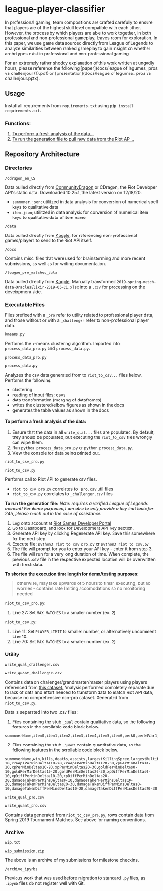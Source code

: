 # league-player-classifier

In professional gaming, team compositions are crafted carefully to ensure that players are of the highest skill level compatible with each other. However, the process by which players are able to work together, in both professional and non-professional gameplay, leaves room for exploration. In this paper, we use game data sourced directly from League of Legends to analyze similarities between ranked gameplay to gain insight on whether archetypes exist in professional and non-professional gaming.

For an extremely rather shoddy explanation of this work written at ungodly hours, please reference the following [paper](docs/league of legumes_  pros vs challenjour (1).pdf) or [presentation](docs/league of legumes_  pros vs challenjour.pptx). 

## Usage

Install all requirements from `requirements.txt` using `pip install requirements.txt`. 

### Functions: 

1. [To perform a fresh analysis of the data...](#fresh-analysis)
2. [To run the generation file to pull new data from the Riot API...](#new-data)


## Repository Architecture

### **Directories**  

```
/cdragon_en_US
```
Data pulled directly from [CommunityDragon](https://www.communitydragon.org/) or CDragon, the Riot Developer API's static data. Downloaded 10.25.1, the latest version on 12/18/20. 

- `summoner.json`; utilitzed in data analysis for conversion of numerical spell keys to qualitative data
- `item.json`; utilitzed in data analysis for conversion of numerical item keys to qualitative data of item name

```
/data
```
Data pulled directly from [Kaggle](https://www.kaggle.com/gyejr95/league-of-legendslol-ranked-games-2020-ver1), for referencing non-professional games/players to send to the Riot API itself. 

```
/docs
```
Contains misc. files that were used for brainstorming and more recent submissions, as well as for writing documentation.

```
/league_pro_matches_data
```
Data pulled directly from [Kaggle](https://www.kaggle.com/huitongkou/league-of-legends-pro-matches-data). Manually transformed `2019-spring-match-data-OraclesElixir-2019-05-21.xlsx` into a `.csv` for processing on the development side. 

### **Executable Files**

Files prefixed with a `_pro` refer to utility related to professional player data, and those without or with a `_challenger` refer to non-professional player data.
```
kmeans.py
```
Performs the k-means clustering algorithm. Imported into `process_data_pro.py` and `process_data.py`.


```
process_data_pro.py
```
```
process_data.py
```
Analyzes the csv data generated from to `riot_to_csv...` files below. Performs the following:
 
- clustering
- reading of input files; csvs
- data transformation (merging of dataframes)
- writes the clustered/elbow figures as shown in the docs
- generates the table values as shown in the docs

#### To perform a fresh analysis of the data: <a name="fresh-analysis"></a>

1. Ensure that the data in all `write_qual...` files are populated. By default, they should be populated, but executing the `riot_to_csv` files wrongly can wipe them. 
2. Run `python process_data_pro.py` or `python process_data.py`.
3. View the console for data being printed out.

```
riot_to_csv_pro.py
```
```
riot_to_csv.py
```
Performs call to Riot API to generate csv files. 

- `riot_to_csv_pro.py` correlates to `_pro.csv` util files
- `riot_to_csv.py` correlates to `_challenger.csv` files

**To run the generation file:** <a name="new-data"></a>
*Note: requires a verified League of Legends account! For demo purposes, I am able to only provide a key that lasts for 24h, please reach out in the case of assistance.*

1. Log onto account at [Riot Games Developer Portal](https://developer.riotgames.com/)
2. Go to Dashboard, and look for Development API Key section. 
3. Generate API key by clicking Regenerate API key. Save this somewhere for the next step. 
4. Execute file: `python3 riot_to_csv_pro.py` or `python3 riot_to_csv.py`
5. The file will prompt for you to enter your API key - enter it from step 3. 
6. The file will run for a very long duration of time. When complete, the previous .csv file in the respective expected location will be overwritten with fresh data. 

**To shorten the execution time length for demo/testing purposes:** 
> otherwise, may take upwards of 5 hours to finish executing, but no worries - contains rate limiting accomodations so no monitoring needed

`riot_to_csv_pro.py`: 

1. Line 27: Set `MAX_MATCHES` to a smaller number (ex. 2) 

`riot_to_csv.py`: 

1. Line 11: Set `PLAYER_LIMIT` to smaller number, or alternatively uncomment Line 10. 
2. Line 70: Set `MAX_MATCHES` to a smaller number (ex. 2)


### **Utility**

```
write_qual_challenger.csv
```
```
write_quant_challenger.csv
```
Contains data on challenger/grandmaster/master players using players referenced from [this dataset.](https://www.kaggle.com/gyejr95/league-of-legendslol-ranked-games-2020-ver1) Analysis performed completely separate due to lack of data and effort needed to transform data to match Riot API data, because no comprehensive non-pro dataset. Generated from `riot_to_csv.py`.

Data is separated into two .csv files: 

1. Files containing the stub `_qual` contain qualitative data, so the following features in the scrollable code block below. 
>
```
summonerName,item0,item1,item2,item3,item4,item5,item6,perk0,perk0Var1,perk0Var2,perk0Var3,perk1,perk1Var1,perk1Var2,perk1Var3,perk2,perk2Var1,perk2Var2,perk2Var3,perk3,perk3Var1,perk3Var2,perk3Var3,perk4,perk4Var1,perk4Var2,perk4Var3,perk5,perk5Var1,perk5Var2,perk5Var3,perkPrimaryStyle,perkSubStyle,statPerk1,statPerk2,championId,spell1Id,spell2Id,role,lane
```

2. Files containing the stub `_quant` contain quantitative data, so the following features in the scrollable code block below. 
>
```
summonerName,win,kills,deaths,assists,largestKillingSpree,largestMultiKill,killingSprees,longestTimeSpentLiving,doubleKills,tripleKills,quadraKills,pentaKills,unrealKills,totalDamageDealt,magicDamageDealt,physicalDamageDealt,trueDamageDealt,largestCriticalStrike,totalDamageDealtToChampions,magicDamageDealtToChampions,physicalDamageDealtToChampions,trueDamageDealtToChampions,totalHeal,totalUnitsHealed,damageSelfMitigated,damageDealtToObjectives,damageDealtToTurrets,visionScore,timeCCingOthers,totalDamageTaken,magicalDamageTaken,physicalDamageTaken,trueDamageTaken,goldEarned,goldSpent,turretKills,inhibitorKills,totalMinionsKilled,neutralMinionsKilled,neutralMinionsKilledTeamJungle,neutralMinionsKilledEnemyJungle,totalTimeCrowdControlDealt,champLevel,visionWardsBoughtInGame,sightWardsBoughtInGame,wardsPlaced,wardsKilled,firstBloodKill,firstBloodAssist,firstTowerKill,firstTowerAssist,firstInhibitorKill,firstInhibitorAssist,creepsPerMinDeltas0-10,creepsPerMinDeltas10-20,creepsPerMinDeltas20-30,xpPerMinDeltas0-10,xpPerMinDeltas10-20,xpPerMinDeltas20-30,goldPerMinDeltas0-10,goldPerMinDeltas10-20,goldPerMinDeltas20-30,xpDiffPerMinDeltas0-10,xpDiffPerMinDeltas10-20,xpDiffPerMinDeltas20-30,damageTakenPerMinsDeltas0-10,damageTakenPerMinsDeltas10-20,damageTakenPerMinsDeltas20-30,damageTakenDiffPerMinsDeltas0-10,damageTakenDiffPerMinsDeltas10-20,damageTakenDiffPerMinsDeltas20-30
```

```
write_qual_pro.csv
```
```
write_quant_pro.csv
```
Contains data generated from `riot_to_csv_pro.py`, rows contain data from Spring 2019 Tournament Matches. See above for naming conventions. 

### **Archive**

```
wip.txt
```
```
wip_submission.zip
```
The above is an archive of my submissions for milestone checkins. 


```
/archive_ipynbs
```
Previous work that was used before migration to standard `.py` files, as `.ipynb` files do not register well with Git. 